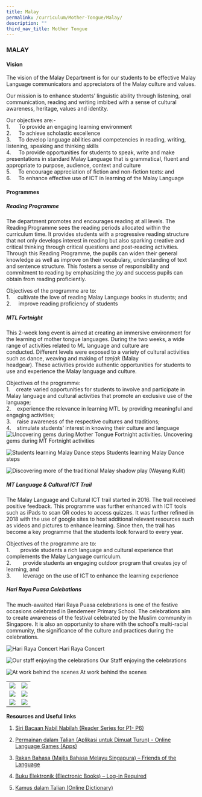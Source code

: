 ```yaml
---
title: Malay
permalink: /curriculum/Mother-Tongue/Malay/
description: ""
third_nav_title: Mother Tongue
---
```

### MALAY

#### Vision

The vision of the Malay Department is for our students to be effective Malay Language communicators and appreciators of the Malay culture and values.

Our mission is to enhance students’ linguistic ability through listening, oral communication, reading and writing imbibed with a sense of cultural awareness, heritage, values and identity.

Our objectives are:- <br>
1\.      To provide an engaging learning environment <br>
2.     To achieve scholastic excellence <br>
3.     To develop language abilities and competencies in reading, writing, listening, speaking and thinking skills <br>
4.     To provide opportunities for students to speak, write and make presentations in standard Malay Language that is grammatical, fluent and appropriate to purpose, audience, context and culture <br>
5.     To encourage appreciation of fiction and non-fiction texts: and <br>
6.     To enhance effective use of ICT in learning of the Malay Language

#### Programmes

##### Reading Programme 

The department promotes and encourages reading at all levels. The Reading Programme sees the reading periods allocated within the curriculum time. It provides students with a progressive reading structure that not only develops interest in reading but also sparking creative and critical thinking through critical questions and post-reading activities. Through this Reading Programme, the pupils can widen their general knowledge as well as improve on their vocabulary, understanding of text and sentence structure. This fosters a sense of responsibility and commitment to reading by emphasizing the joy and success pupils can obtain from reading proficiently.

Objectives of the programme are to: <br>
1\.     cultivate the love of reading Malay Language books in students; and <br>
2.     improve reading proficiency of students



##### MTL Fortnight

This 2-week long event is aimed at creating an immersive environment for the learning of mother tongue languages. During the two weeks, a wide range of activities related to ML language and culture are conducted. Different levels were exposed to a variety of cultural activities such as dance, weaving and making of _tanjak_ (Malay headgear). These activities provide authentic opportunities for students to use and experience the Malay  language and culture.  

Objectives of the programme: <br>
1\.    create varied opportunities for students to involve and participate in Malay language and cultural activities that promote an exclusive use of the language; <br>
2.    experience the relevance in learning MTL by providing meaningful and engaging activities; <br>
3.    raise awareness of the respective cultures and traditions; <br>
4.    stimulate students’ interest in knowing their culture and language
![Uncovering gems during Mother Tongue Fortnight activities.](/images/Malay%20dept%201.jpg)
Uncovering gems during MT Fortnight activities

![Students learning Malay Dance steps](/images/Malay%20dept%202.jpg)
Students learning Malay Dance steps

![Discovering more of the traditional Malay shadow play (Wayang Kulit)](/images/Malay%20dept%203.jpg)

##### MT Language & Cultural ICT Trail

The Malay Language and Cultural ICT trail started in 2016. The trail received positive feedback. This programme was further enhanced with ICT tools such as iPads to scan QR codes to access quizzes.  It was further refined in 2018 with the use of google sites to host additional relevant resources such as videos and pictures to enhance learning.  Since then, the trail has become a key programme that the students look forward to every year.

Objectives of the programme are to: <br>
1\.       provide students a rich language and cultural experience that complements the Malay Language curriculum. <br>
2.        provide students an engaging outdoor program that creates joy of learning, and  <br>
3.        leverage on the use of ICT to enhance the learning experience

##### **Hari Raya Puasa Celebations**

The much-awaited Hari Raya Puasa celebrations is one of the festive occasions celebrated in Bendemeer Primary School. The celebrations aim to create awareness of the festival celebrated by the Muslim community in Singapore. It is also an opportunity to share with the school's multi-racial community, the significance of the culture and practices during the celebrations.

![Hari Raya Concert](/images/HariRaya4.jpg)
                      Hari Raya Concert
										
![Our staff enjoying the celebrations](/images/hariraya5.jpg)										Our Staff enjoying the celebrations
										
![At work behind the scenes](/images/malaydept4.jpg)				At work behind the scenes
<table>
	<tr>
		<td>
			<img src="/images/2%20(17).jpg" />
		</td>
		<td>
			<img src="/images/3%20(13).jpg"/> 
		</td>
	</tr>
	<tr>
		<td>
			<img src="/images/4%20(10).jpg"/>
		</td>
		<td>
			<img src="/images/5%20(9).jpg"/>
		</td>
	</tr>
	<tr>
		<td>
			<img src="/images/6%20(8).jpg"/>
		</td>
		<td>
			<img src="/images/7%20(5).jpg"/>
		</td>
	</tr>
</table>

**Resources and Useful links**

1. [Siri Bacaan Nabil Nabilah (Reader Series for P1- P6)](https://mllpc.sg/publications/3)

2. [Permainan dalam Talian (Aplikasi untuk Dimuat Turun) - Online Language Games (Apps)](https://mllpc.sg/games)

3. [Rakan Bahasa (Majlis Bahasa Melayu Singapura) – Friends of the Language](https://www.languagecouncils.sg/mbms/my/bulan-bahasa/rakan-bahasa)

4. [Buku Elektronik (Electronic Books) – Log-in Required](https://eresources.nlb.gov.sg/main/malay-ebooks)

5. [Kamus dalam Talian (Online Dictionary)](https://prpm.dbp.gov.my/)

